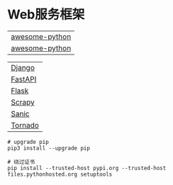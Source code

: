 # Web服务框架
|                                                                       |
|-----------------------------------------------------------------------|
| [awesome-python](https://github.com/vinta/awesome-python)             |
| [awesome-python](https://github.com/donnemartin/system-design-primer) |

|                                                  |
|--------------------------------------------------|
| [Django](https://github.com/django/django)       |
| [FastAPI](https://github.com/tiangolo/fastapi)   |
| [Flask](https://github.com/pallets/flask)        |
| [Scrapy](https://github.com/scrapy/scrapy)       |
| [Sanic](https://github.com/sanic-org/sanic)      |
| [Tornado](https://github.com/tornadoweb/tornado) |

```shell
# upgrade pip
pip3 install --upgrade pip

# 绕过证书
pip install --trusted-host pypi.org --trusted-host files.pythonhosted.org setuptools

```

